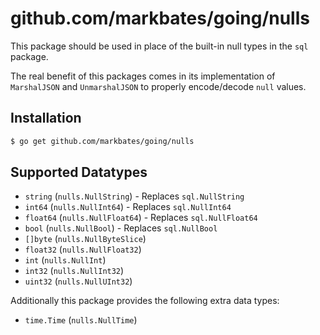 # github.com/markbates/going/nulls

This package should be used in place of the built-in null types in the `sql` package.

The real benefit of this packages comes in its implementation of `MarshalJSON` and `UnmarshalJSON` to properly encode/decode `null` values.

## Installation

``` bash
$ go get github.com/markbates/going/nulls
```

## Supported Datatypes

* `string` (`nulls.NullString`) - Replaces `sql.NullString`
* `int64` (`nulls.NullInt64`) - Replaces `sql.NullInt64`
* `float64` (`nulls.NullFloat64`) - Replaces `sql.NullFloat64`
* `bool` (`nulls.NullBool`) - Replaces `sql.NullBool`
* `[]byte` (`nulls.NullByteSlice`)
* `float32` (`nulls.NullFloat32`)
* `int` (`nulls.NullInt`)
* `int32` (`nulls.NullInt32`)
* `uint32` (`nulls.NullUInt32`)

Additionally this package provides the following extra data types:

* `time.Time` (`nulls.NullTime`)

